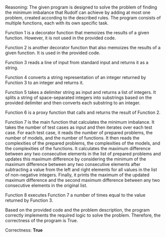 Reasoning: 
The given program is designed to solve the problem of finding the minimum imbalance that Rudolf can achieve by adding at most one problem, created according to the described rules. The program consists of multiple functions, each with its own specific task.

Function 1 is a decorator function that memoizes the results of a given function. However, it is not used in the provided code.

Function 2 is another decorator function that also memoizes the results of a given function. It is used in the provided code.

Function 3 reads a line of input from standard input and returns it as a string.

Function 4 converts a string representation of an integer returned by Function 3 to an integer and returns it.

Function 5 takes a delimiter string as input and returns a list of integers. It splits a string of space-separated integers into substrings based on the provided delimiter and then converts each substring to an integer.

Function 6 is a proxy function that calls and returns the result of Function 2.

Function 7 is the main function that calculates the minimum imbalance. It takes the number of test cases as input and then iterates over each test case. For each test case, it reads the number of prepared problems, the number of models, and the number of functions. It then reads the complexities of the prepared problems, the complexities of the models, and the complexities of the functions. It calculates the maximum difference between any two consecutive elements in the list of prepared problems and updates this maximum difference by considering the minimum of the maximum difference between any two consecutive elements after subtracting a value from the left and right elements for all values in the list of non-negative integers. Finally, it prints the maximum of the updated maximum difference and the second maximum difference between any two consecutive elements in the original list.

Function 8 executes Function 7 a number of times equal to the value returned by Function 3.

Based on the provided code and the problem description, the program correctly implements the required logic to solve the problem. Therefore, the correctness of the program is True.

Correctness: **True**